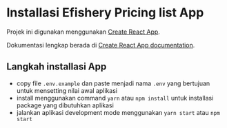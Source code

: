 # Installasi Efishery Pricing list App

Projek ini digunakan menggunakan [Create React App](https://github.com/facebook/create-react-app).

Dokumentasi lengkap berada di [Create React App documentation](https://facebook.github.io/create-react-app/docs/getting-started).

## Langkah installasi App

- copy file `.env.example` dan paste menjadi nama `.env` yang bertujuan untuk mensetting nilai awal aplikasi
- install menggunakan command `yarn` atau `npm install` untuk installasi package yang dibutuhkan aplikasi
- jalankan aplikasi development mode menggunakan `yarn start` atau `npm start`